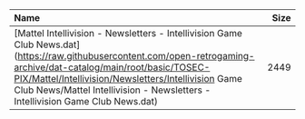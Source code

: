 |Name|Size|
|:---|---:|
|[Mattel Intellivision - Newsletters - Intellivision Game Club News.dat](https://raw.githubusercontent.com/open-retrogaming-archive/dat-catalog/main/root/basic/TOSEC-PIX/Mattel/Intellivision/Newsletters/Intellivision Game Club News/Mattel Intellivision - Newsletters - Intellivision Game Club News.dat)|2449|
